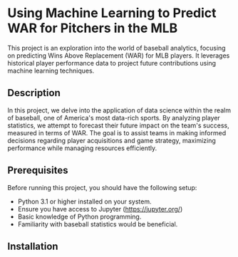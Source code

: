 # Using Machine Learning to Predict WAR for Pitchers in the MLB

This project is an exploration into the world of baseball analytics, focusing on predicting Wins Above Replacement (WAR) for MLB players. It leverages historical player performance data to project future contributions using machine learning techniques.

## Description

In this project, we delve into the application of data science within the realm of baseball, one of America's most data-rich sports. By analyzing player statistics, we attempt to forecast their future impact on the team's success, measured in terms of WAR. The goal is to assist teams in making informed decisions regarding player acquisitions and game strategy, maximizing performance while managing resources efficiently.

## Prerequisites

Before running this project, you should have the following setup:

* Python 3.1 or higher installed on your system.
* Ensure you have access to Jupyter (https://jupyter.org/)
* Basic knowledge of Python programming.
* Familiarity with baseball statistics would be beneficial.

## Installation


